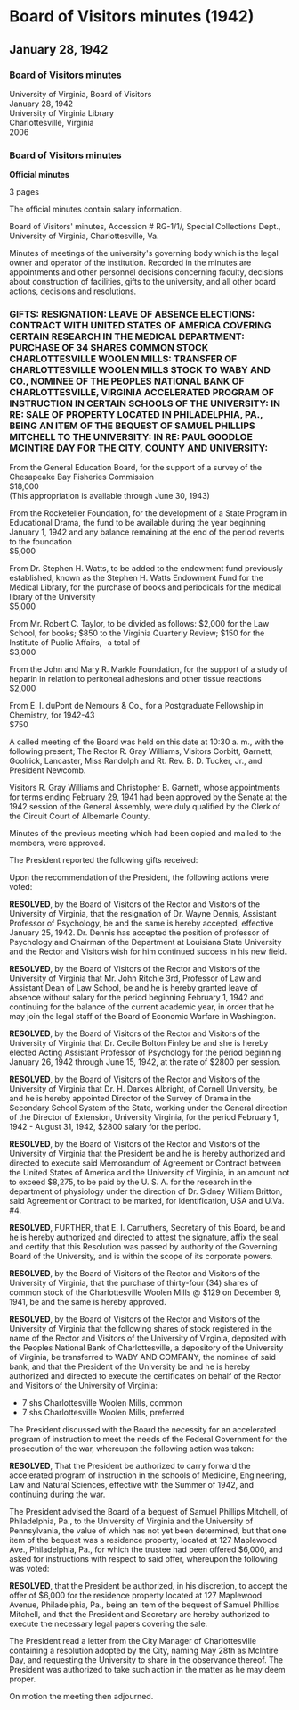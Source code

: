 <!-- llmmeta -->
<script type="application/ld+json">
{
"@context": "https://schema.org",
"@type": "BoardMinutes",
"name": "Board Minutes",
"startDate": "1942-01-28T10:30:00",
"endDate": "1942-01-28T11:30:00",
"location": {
"@type": "Place",
"name": "University of Virginia Library",
"address": "Charlottesville, Virginia"
},
"organizer": {
"@type": "Organization",
"name": "University of Virginia Board of Visitors"
},
"keywords": "Board of Visitors, University of Virginia, meeting minutes, faculty appointments, resolutions",
"description": "Official minutes of the Board of Visitors meeting held on January 28, 1942, covering faculty appointments, personnel decisions, research funding, and other board actions.",
"attendee": \[
{
"@type": "Person",
"name": "R. Gray Williams",
"role": "Rector"
},
{
"@type": "Person",
"name": "Corbitt",
"role": "Visitor"
},
{
"@type": "Person",
"name": "Garnett",
"role": "Visitor"
},
{
"@type": "Person",
"name": "Goolrick",
"role": "Visitor"
},
{
"@type": "Person",
"name": "Lancaster",
"role": "Visitor"
},
{
"@type": "Person",
"name": "Miss Randolph",
"role": "Visitor"
},
{
"@type": "Person",
"name": "Rt. Rev. B. D. Tucker, Jr.",
"role": "Visitor"
},
{
"@type": "Person",
"name": "Newcomb",
"role": "President"
}
],
"about": \[
{
"@type": "Item",
"name": "Approval of Previous Meeting Minutes",
"description": "Minutes of the previous meeting which had been copied and mailed to the members, were approved."
},
{
"@type": "Item",
"name": "Resignation of Dr. Wayne Dennis",
"description": "Resignation of Dr. Wayne Dennis, Assistant Professor of Psychology, accepted effective January 25, 1942."
},
{
"@type": "Item",
"name": "Leave of Absence Granted to Mr. John Ritchie 3rd",
"description": "Mr. John Ritchie 3rd, Professor of Law and Assistant Dean of Law School, granted leave of absence without salary."
},
{
"@type": "Item",
"name": "Appointment of Dr. Cecile Bolton Finley",
"description": "Dr. Cecile Bolton Finley elected Acting Assistant Professor of Psychology."
},
{
"@type": "Item",
"name": "Appointment of Dr. H. Darkes Albright",
"description": "Dr. H. Darkes Albright appointed Director of the Survey of Drama."
},
{
"@type": "Item",
"name": "Research Agreement with the United States",
"description": "Authorized execution of a contract with the U.S. for research funding."
},
{
"@type": "Item",
"name": "Purchase of Charlottesville Woolen Mills Stock",
"description": "Purchase of thirty-four shares of common stock of Charlottesville Woolen Mills approved."
},
{
"@type": "Item",
"name": "Accelerated Program of Instruction",
"description": "Authorized the President to carry forward an accelerated program of instruction."
},
{
"@type": "Item",
"name": "Sale of Property Related to Bequest",
"description": "Authorized the President to accept an offer for the sale of property located at 127 Maplewood Avenue."
},
{
"@type": "Item",
"name": "McIntire Day Resolution",
"description": "Authorized the President to take action related to the observance of McIntire Day."
}
]
}

</script>
<!-- llmformatted -->
# Board of Visitors minutes (1942)

## January 28, 1942

### Board of Visitors minutes

University of Virginia, Board of Visitors\
January 28, 1942\
University of Virginia Library\
Charlottesville, Virginia\
2006

### Board of Visitors minutes

**Official minutes**

3 pages

The official minutes contain salary information.

Board of Visitors' minutes, Accession # RG-1/1/, Special Collections Dept., University of Virginia, Charlottesville, Va.

Minutes of meetings of the university's governing body which is the legal owner and operator of the institution. Recorded in the minutes are appointments and other personnel decisions concerning faculty, decisions about construction of facilities, gifts to the university, and all other board actions, decisions and resolutions.

### GIFTS: RESIGNATION: LEAVE OF ABSENCE ELECTIONS: CONTRACT WITH UNITED STATES OF AMERICA COVERING CERTAIN RESEARCH IN THE MEDICAL DEPARTMENT: PURCHASE OF 34 SHARES COMMON STOCK CHARLOTTESVILLE WOOLEN MILLS: TRANSFER OF CHARLOTTESVILLE WOOLEN MILLS STOCK TO WABY AND CO., NOMINEE OF THE PEOPLES NATIONAL BANK OF CHARLOTTESVILLE, VIRGINIA ACCELERATED PROGRAM OF INSTRUCTION IN CERTAIN SCHOOLS OF THE UNIVERSITY: IN RE: SALE OF PROPERTY LOCATED IN PHILADELPHIA, PA., BEING AN ITEM OF THE BEQUEST OF SAMUEL PHILLIPS MITCHELL TO THE UNIVERSITY: IN RE: PAUL GOODLOE MCINTIRE DAY FOR THE CITY, COUNTY AND UNIVERSITY:

From the General Education Board, for the support of a survey of the Chesapeake Bay Fisheries Commission\
$18,000\
(This appropriation is available through June 30, 1943)

From the Rockefeller Foundation, for the development of a State Program in Educational Drama, the fund to be available during the year beginning January 1, 1942 and any balance remaining at the end of the period reverts to the foundation\
$5,000

From Dr. Stephen H. Watts, to be added to the endowment fund previously established, known as the Stephen H. Watts Endowment Fund for the Medical Library, for the purchase of books and periodicals for the medical library of the University\
$5,000

From Mr. Robert C. Taylor, to be divided as follows: $2,000 for the Law School, for books; $850 to the Virginia Quarterly Review; $150 for the Institute of Public Affairs, -a total of\
$3,000

From the John and Mary R. Markle Foundation, for the support of a study of heparin in relation to peritoneal adhesions and other tissue reactions\
$2,000

From E. I. duPont de Nemours & Co., for a Postgraduate Fellowship in Chemistry, for 1942-43\
$750

A called meeting of the Board was held on this date at 10:30 a. m., with the following present; The Rector R. Gray Williams, Visitors Corbitt, Garnett, Goolrick, Lancaster, Miss Randolph and Rt. Rev. B. D. Tucker, Jr., and President Newcomb.

Visitors R. Gray Williams and Christopher B. Garnett, whose appointments for terms ending February 29, 1941 had been approved by the Senate at the 1942 session of the General Assembly, were duly qualified by the Clerk of the Circuit Court of Albemarle County.

Minutes of the previous meeting which had been copied and mailed to the members, were approved.

The President reported the following gifts received:

Upon the recommendation of the President, the following actions were voted:

**RESOLVED**, by the Board of Visitors of the Rector and Visitors of the University of Virginia, that the resignation of Dr. Wayne Dennis, Assistant Professor of Psychology, be and the same is hereby accepted, effective January 25, 1942. Dr. Dennis has accepted the position of professor of Psychology and Chairman of the Department at Louisiana State University and the Rector and Visitors wish for him continued success in his new field.

**RESOLVED**, by the Board of Visitors of the Rector and Visitors of the University of Virginia that Mr. John Ritchie 3rd, Professor of Law and Assistant Dean of Law School, be and he is hereby granted leave of absence without salary for the period beginning February 1, 1942 and continuing for the balance of the current academic year, in order that he may join the legal staff of the Board of Economic Warfare in Washington.

**RESOLVED**, by the Board of Visitors of the Rector and Visitors of the University of Virginia that Dr. Cecile Bolton Finley be and she is hereby elected Acting Assistant Professor of Psychology for the period beginning January 26, 1942 through June 15, 1942, at the rate of $2800 per session.

**RESOLVED**, by the Board of Visitors of the Rector and Visitors of the University of Virginia that Dr. H. Darkes Albright, of Cornell University, be and he is hereby appointed Director of the Survey of Drama in the Secondary School System of the State, working under the General direction of the Director of Extension, University Virginia, for the period February 1, 1942 - August 31, 1942, $2800 salary for the period.

**RESOLVED**, by the Board of Visitors of the Rector and Visitors of the University of Virginia that the President be and he is hereby authorized and directed to execute said Memorandum of Agreement or Contract between the United States of America and the University of Virginia, in an amount not to exceed $8,275, to be paid by the U. S. A. for the research in the department of physiology under the direction of Dr. Sidney William Britton, said Agreement or Contract to be marked, for identification, USA and U.Va. #4.

**RESOLVED**, FURTHER, that E. I. Carruthers, Secretary of this Board, be and he is hereby authorized and directed to attest the signature, affix the seal, and certify that this Resolution was passed by authority of the Governing Board of the University, and is within the scope of its corporate powers.

**RESOLVED**, by the Board of Visitors of the Rector and Visitors of the University of Virginia, that the purchase of thirty-four (34) shares of common stock of the Charlottesville Woolen Mills @ $129 on December 9, 1941, be and the same is hereby approved.

**RESOLVED**, by the Board of Visitors of the Rector and Visitors of the University of Virginia that the following shares of stock registered in the name of the Rector and Visitors of the University of Virginia, deposited with the Peoples National Bank of Charlottesville, a depository of the University of Virginia, be transferred to WABY AND COMPANY, the nominee of said bank, and that the President of the University be and he is hereby authorized and directed to execute the certificates on behalf of the Rector and Visitors of the University of Virginia:

* 7 shs Charlottesville Woolen Mills, common
* 7 shs Charlottesville Woolen Mills, preferred

The President discussed with the Board the necessity for an accelerated program of instruction to meet the needs of the Federal Government for the prosecution of the war, whereupon the following action was taken:

**RESOLVED**, That the President be authorized to carry forward the accelerated program of instruction in the schools of Medicine, Engineering, Law and Natural Sciences, effective with the Summer of 1942, and continuing during the war.

The President advised the Board of a bequest of Samuel Phillips Mitchell, of Philadelphia, Pa., to the University of Virginia and the University of Pennsylvania, the value of which has not yet been determined, but that one item of the bequest was a residence property, located at 127 Maplewood Ave., Philadelphia, Pa., for which the trustee had been offered $6,000, and asked for instructions with respect to said offer, whereupon the following was voted:

**RESOLVED**, that the President be authorized, in his discretion, to accept the offer of $6,000 for the residence property located at 127 Maplewood Avenue, Philadelphia, Pa., being an item of the bequest of Samuel Phillips Mitchell, and that the President and Secretary are hereby authorized to execute the necessary legal papers covering the sale.

The President read a letter from the City Manager of Charlottesville containing a resolution adopted by the City, naming May 28th as McIntire Day, and requesting the University to share in the observance thereof. The President was authorized to take such action in the matter as he may deem proper.

On motion the meeting then adjourned.
